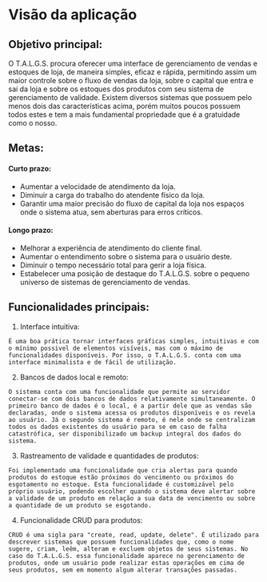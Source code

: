# Visão da aplicação

## Objetivo principal:

O T.A.L.G.S. procura oferecer uma interface de gerenciamento de vendas e estoques de loja,
de maneira simples, eficaz e rápida, permitindo assim um maior controle sobre o fluxo de 
vendas da loja, sobre o capital que entra e saí da loja e sobre os estoques dos produtos 
com seu sistema de gerenciamento de validade.
Existem diversos sistemas que possuem pelo menos dois das características acima,
porém muitos poucos possuem todos estes e tem a mais fundamental propriedade que é a gratuidade como o nosso.

## Metas:

#### Curto prazo:
- Aumentar a velocidade de atendimento da loja.
- Diminuir a carga do trabalho do atendente físico da loja.
- Garantir uma maior precisão do fluxo de capital da loja nos espaços onde o sistema atua, sem aberturas para erros críticos.

#### Longo prazo: 

- Melhorar a experiência de atendimento do cliente final.
- Aumentar o entendimento sobre o sistema para o usuário deste.
- Diminuir o tempo necessário total para gerir a loja física.
- Estabelecer uma posição de destaque do T.A.L.G.S. sobre o pequeno universo de sistemas de gerenciamento de vendas.


## Funcionalidades principais:

1. Interface intuitiva: 

`
    É uma boa prática tornar interfaces gráficas simples, intuitivas e com o mínimo possivel de elementos visíveis, mas com o máximo de funcionalidades disponíveis. Por isso, o T.A.L.G.S. conta com uma interface minimalista e de fácil de utilização.
` 

2. Bancos de dados local e remoto: 

`
    O sistema conta com uma funcionalidade que permite ao servidor conectar-se com dois bancos de dados relativamente simultaneamente. O primeiro banco de dados é o local, é a partir dele que as vendas são declaradas, onde o sistema acessa os produtos disponíveis e os revela ao usuário. Já o segundo sistema é remoto, é nele onde se centralizam todos os dados existentes do usuário para se em caso de falha catastrófica, ser disponibilizado um backup integral dos dados do sistema.
` 

3. Rastreamento de validade e quantidades de produtos: 

`
    Foi implementado uma funcionalidade que cria alertas para quando produtos do estoque estão próximos do vencimento ou próximos do esgotamento no estoque. Esta funcionalidade é customizável pelo próprio usuário, podendo escolher quando o sistema deve alertar sobre a validade de um produto em relação a sua data de vencimento ou sobre a quantidade de um produto se esgotando.
`

4. Funcionalidade CRUD para produtos:

`
    CRUD é uma sigla para "create, read, update, delete". É utilizado para descrever sistemas que possuem funcionalidades que, como o nome sugere, criam, leêm, alteram e excluem objetos de seus sistemas. No caso do T.A.L.G.S. essa funcionalidade aparece no gerenciamento de produtos, onde um usuário pode realizar estas operações em cima de seus produtos, sem em momento algum alterar transações passadas.
`